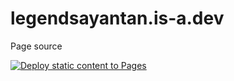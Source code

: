 # legendsayantan.is-a.dev
Page source 

[![Deploy static content to Pages](https://github.com/legendsayantan/legendsayantan.is-a.dev/actions/workflows/static.yml/badge.svg?branch=main)](https://github.com/legendsayantan/legendsayantan.is-a.dev/actions/workflows/static.yml)

